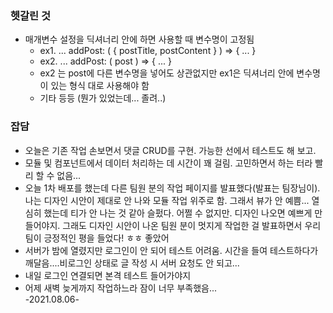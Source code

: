 ### 헷갈린 것
- 매개변수 설정을 딕셔너리 안에 하면 사용할 때 변수명이 고정됨
	- ex1. ... addPost: ( { postTitle, postContent } ) => { ... } 
	- ex2. ... addPost: ( post ) => { ... }
	- ex2 는 post에 다른 변수명을 넣어도 상관없지만 ex1은 딕셔너리 안에 변수명이 있는 형식 대로 사용해야 함
	- 기타 등등 (뭔가 있었는데... 졸려..)
### 잡담
- 오늘은 기존 작업 손보면서 댓글 CRUD를 구현. 가능한 선에서 테스트도 해 보고.
- 모듈 및 컴포넌트에서 데이터 처리하는 데 시간이 꽤 걸림. 고민하면서 하는 터라 빨리 할 수 없음...
- 오늘 1차 배포를 했는데 다른 팀원 분의 작업 페이지를 발표했다(발표는 팀장님이). 나는 디자인 시안이 제대로 안 나와 모듈 작업 위주로 함. 그래서 뷰가 안 예쁨... 열심히 했는데 티가 안 나는 것 같아 슬펐다. 어쩔 수 없지만. 디자인 나오면 예쁘게 만들어야지. 그래도 디자인 시안이 나온 팀원 분이 멋지게 작업한 걸 발표하면서 우리 팀이 긍정적인 평을 들었다! ㅎㅎ 좋았어
- 서버가 밤에 열렸지만 로그인이 안 되어 테스트 어려움. 시간을 들여 테스트하다가 깨달음....비로그인 상태로 글 작성 시 서버 요청도 안 되고...
- 내일 로그인 연결되면 본격 테스트 들어가야지
- 어제 새벽 늦게까지 작업하느라 잠이 너무 부족했음...   
-2021.08.06-
